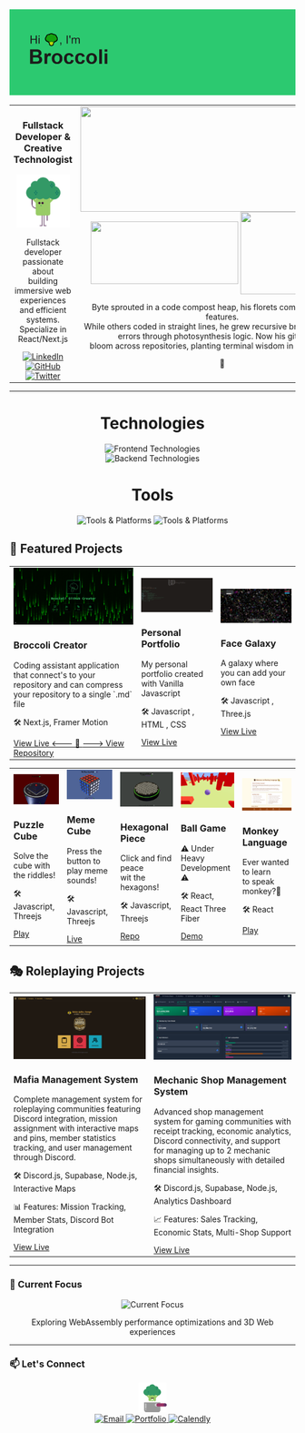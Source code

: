 <img src="images/hibroccoli.png" alt="LinkedIn" />

<!-- Columns Container -->
<table>
  <tr>
    <!-- Left Column -->
    <td align="left" valign="top">
      <h3 align="center">Fullstack Developer & Creative Technologist</h3>
      <div align="center">
        <img
          width="90%"
          src="images/broccoli-eats-broccoli.gif"
          alt="Broccoli Dev"
        />
      </div>
      <p align="center">Fullstack developer passionate about</br> building  immersive web  
  experiences and efficient systems. </br> Specialize in React/Next.js </p>
      <div align="center" id="badges">
        <a href="https://www.linkedin.com/in/pgpavlides/">
          <img
            src="https://img.shields.io/badge/LinkedIn-0077B5?style=for-the-badge&logo=linkedin&logoColor=white"
            alt="LinkedIn"
          />
        </a>
        <a href="https://github.com/pgpavlides">
          <img
            src="https://img.shields.io/badge/GitHub-100000?style=for-the-badge&logo=github&logoColor=white"
            alt="GitHub"
          />
        </a>
        <a href="https://twitter.com/BroccoliDevGr">
          <img
            src="https://img.shields.io/badge/Twitter-1DA1F2?style=for-the-badge&logo=twitter&logoColor=white"
            alt="Twitter"
          />
        </a>
      </div>
    </td>
    <!-- Right Column -->
    <td align="center" valign="top">
      <picture>
        <source
          media="(prefers-color-scheme: dark)"
          srcset="
            https://github-readme-streak-stats.herokuapp.com/?user=pgpavlides&ring_color=99cc66&fire=2cc970&sideNums=339966&currStreakLabel=99cc66&currStreakNum=2cc970&border=99cc66&background=00000000
          "
        />
        <source
          media="(prefers-color-scheme: light), (prefers-color-scheme: no-preference)"
          srcset="
            https://github-readme-streak-stats.herokuapp.com/?user=pgpavlides&ring_color=99cc66&fire=2cc970&sideNums=339966&currStreakLabel=99cc66&currStreakNum=2cc970&border=99cc66&background=ffffff00
          "
        />
        <img
          align="center"
          height="185"
          width="500"
          src="https://github-readme-streak-stats.herokuapp.com/?user=pgpavlides&ring_color=99cc66&fire=2cc970&sideNums=339966&currStreakLabel=99cc66&currStreakNum=2cc970&border=99cc66&background=ffffff00"
        />
      </picture>
        <picture align="center">
          <source
            media="(prefers-color-scheme: dark)"
            srcset="
              https://github-readme-stats.vercel.app/api?username=pgpavlides&show_icons=true&title_color=99cc66&text_color=2cc970&icon_color=339966&border_color=99cc66&bg_color=00000000&include_all_commits=true&count_private=true
            "
          />
          <source
            media="(prefers-color-scheme: light), (prefers-color-scheme: no-preference)"
            srcset="
              https://github-readme-stats.vercel.app/api?username=pgpavlides&show_icons=true&title_color=99cc66&text_color=2cc970&icon_color=339966&border_color=99cc66&bg_color=ffffff00&include_all_commits=true&count_private=true
            "
          />
          <img
            align="center"
            height="110"
            width="260"
            src="https://github-readme-stats.vercel.app/api?username=pgpavlides&show_icons=true&title_color=99cc66&text_color=2cc970&icon_color=339966&border_color=99cc66&bg_color=ffffff00&include_all_commits=true&count_private=true"
          />
        </picture>
        <picture>
          <source
            media="(prefers-color-scheme: dark)"
            srcset="
              https://github-readme-stats.vercel.app/api/top-langs/?username=pgpavlides&layout=compact&title_color=99cc66&text_color=2cc970&icon_color=339966&border_color=99cc66&bg_color=00000000&langs_count=6
            "
          />
          <source
            media="(prefers-color-scheme: light), (prefers-color-scheme: no-preference)"
            srcset="
              https://github-readme-stats.vercel.app/api/top-langs/?username=pgpavlides&layout=compact&title_color=99cc66&text_color=2cc970&icon_color=339966&border_color=99cc66&bg_color=ffffff00&langs_count=6
            "
          />
          <img
            align="center"
            height="145"
            width="200"
            src="https://github-readme-stats.vercel.app/api/top-langs/?username=pgpavlides&layout=compact&title_color=99cc66&text_color=2cc970&icon_color=339966&border_color=99cc66&bg_color=ffffff00&langs_count=6"
          />
        </picture>
      <p>Byte sprouted in a code compost heap, his florets compiling bugs into features. </br> While others coded in straight lines, he grew recursive branches - solving </br> errors through photosynthesis logic. Now his git pushes </br> bloom across repositories, planting terminal wisdom in root directories.</p>
  <div align="center">
    🥦
  </div>
    </td>
  
  </tr>
</table>

---

<div>
  
  <div align="center">
    <h1>Technologies</h1>
    <img
      src="https://skillicons.dev/icons?i=nextjs,react,threejs,mui,ts,js,html,css,sass,tailwind,styledcomponents"
      alt="Frontend Technologies"
    />
  </div>
  <div align="center">
    <img
      src="https://skillicons.dev/icons?i=lua,nodejs,mongodb,graphql,postgres,firebase,express,php,jquery"
      alt="Backend Technologies"
    />
  </div>
  <div align="center">
    <h1>Tools</h1>
    <img
      src="https://skillicons.dev/icons?i=git,pnpm,yarn,github,postman,vitest,aws,vercel,netlify,webpack,vscode"
      alt="Tools & Platforms"
    />
    <img
      src="https://skillicons.dev/icons?i=wordpress,vite,figma,photoshop,pr,au,illustrator,blender,godot"
      alt="Tools & Platforms"
    />
  </div>
</div>

## 🚀 Featured Projects

<table>
  <tr>
    <td>
      <a href="https://github.com/pgpavlides/mprokolo">
        <img
          src="images/broccoli_next_create.png"
          width="500"
          alt="3D Portfolio Platform"
        />
      </a>
      <h3>Broccoli Creator</h3>
      <p>
        Coding assistant application that connect's to your repository and can
        compress your repository to a single `.md` file
      </p>
      <p>🛠️ Next.js, Framer Motion</p>
      <a
        href="https://mprokolo.gr/"
        >View Live <--- 🔗 </a
      >
      <a
        href="https://github.com/pgpavlides/mprokolo"
        > ---> View Repository</a
      >      
    </td>
    <td>
      <a href="https://www.pgpavlides.com">
        <img src="images/cmd_profile.png" width="350" alt="Project 2" />
      </a>
      <h3>Personal Portfolio</h3>
      <p>My personal portfolio created with Vanilla Javascript</p>
      <p>🛠️ Javascript , HTML , CSS</p>
      <a href="https://www.pgpavlides.com/">View Live</a>
    </td>
    <td>
      <a href="https://face-galaxy.vercel.app/">
        <img src="images/face_galaxy.png" width="350" alt="Project 3" />
      </a>
      <h3>Face Galaxy</h3>
      <p>A galaxy where you can add your own face</p>
      <p>🛠️ Javascript , Three.js</p>
      <a href="https://face-galaxy.vercel.app/">View Live</a>
    </td>
  </tr>
</table>

  <!-- OTHER PROJECTS -->

<table>
  <!-- Row 1 -->
  <tr>
    <td>
      <a href="https://puzzlecube.vercel.app/">
        <img src="images/puzzlecube.png"  width="400"  alt="Chat Interface"/>
      </a>
      <h3>Puzzle Cube</h3>
      <p>Solve the cube with the riddles!</p>
      <p>🛠️ Javascript, Threejs</p>
      <a href="https://puzzlecube.vercel.app/">Play</a>
    </td>
    <td>
      <a href="https://memecube.vercel.app/">
        <img src="images/memecube.png"  width="400" alt="Online Store"/>
      </a>
      <h3>Meme Cube</h3>
      <p>Press the button to </br> play  meme sounds!</p>
      <p>🛠️ Javascript, Threejs</p>
      <a href="https://memecube.vercel.app/">Live</a>
    </td>
    <td>
      <a href="https://hexagonalpeace.vercel.app/">
        <img src="images/hexagonalpeace.png"  width="400" alt="AI Dashboard"/>
      </a>
      <h3>Hexagonal Piece</h3>
      <p>Click and find peace </br> wit the hexagons!</p>
      <p>🛠️ Javascript, Threejs</p>
      <a href="https://hexagonalpeace.vercel.app/">Repo</a>
    </td>
    <td>
      <a href="https://ball-game-v2-git-master-pgpavlides.vercel.app/">
        <img src="images/ballgame.png"  width="400" alt="AR Experience"/>
      </a>
      <h3>Ball Game</h3>
      <p>⚠️ Under Heavy Development ⚠️</p>
      <p>🛠️ React, React Three Fiber</p>
      <a href="https://ball-game-v2-git-master-pgpavlides.vercel.app/">Demo</a>
    </td>
    <td>
      <a href="https://ball-game-v2-git-master-pgpavlides.vercel.app/">
        <img src="images/monkey-alphabet.png"  width="400" alt="Game Screenshot"/>
      </a>
      <h3>Monkey Language</h3>
      <p>Ever wanted to learn </br> to speak monkey?🍌</p>
      <p>🛠️ React</p>
      <a href="https://monkey-alphabet.vercel.app/">Play</a>
    </td>
  </tr>
</table>

## 🎭 Roleplaying Projects

<table>
  <tr>
    <td>
      <a href="https://daltons.gr/">
        <img
          src="images/daltons-server.png"
          width="500"
          alt="Mafia Management System"
        />
      </a>
      <h3>Mafia Management System</h3>
      <p>
        Complete management system for roleplaying communities featuring Discord integration, 
        mission assignment with interactive maps and pins, member statistics tracking, 
        and user management through Discord.
      </p>
      <p>🛠️ Discord.js, Supabase, Node.js, Interactive Maps</p>
      <p>📊 Features: Mission Tracking, Member Stats, Discord Bot Integration</p>
      <a href="https://daltons.gr/">View Live</a>
    </td>
    <td>
      <a href="https://tokyomechanic.gr/">
        <img
          src="images/tokyo-server.png" 
          width="500" 
          alt="Mechanic Shop Management System"
        />
      </a>
      <h3>Mechanic Shop Management System</h3>
      <p>
        Advanced shop management system for gaming communities with receipt tracking, 
        economic analytics, Discord connectivity, and support for managing up to 2 
        mechanic shops simultaneously with detailed financial insights.
      </p>
      <p>🛠️ Discord.js, Supabase, Node.js, Analytics Dashboard</p>
      <p>📈 Features: Sales Tracking, Economic Stats, Multi-Shop Support</p>
      <a href="https://tokyomechanic.gr/">View Live</a>
    </td>
  </tr>
</table>

--- 

### 🌱 Current Focus

<div align="center">
  <img
    src="https://skillicons.dev/icons?i=wasm,rust,react,threejs,blender,ae"
    alt="Current Focus"
  />
  <p>Exploring WebAssembly performance optimizations and 3D Web experiences</p>
</div>

--- 

### 📫 Let's Connect

 <div align="center">
        <img
          width="10%"
          src="images/boiling-broccoli.gif"
          alt="Broccoli Dev"
        />
      </div>

<div align="center">
  <a href="mailto:pgpavlides@gmail.com">
    <img
      src="https://img.shields.io/badge/Gmail-D14836?style=for-the-badge&logo=gmail&logoColor=white"
      alt="Email"
    />
  </a>
  <a href="https://www.pgpavlides.com">
    <img
      src="https://img.shields.io/badge/Portfolio-%23000000.svg?style=for-the-badge&logo=vercel&logoColor=white"
      alt="Portfolio"
    />
  </a>
  <a href="https://calendly.com/pgpavlides">
    <img
      src="https://img.shields.io/badge/Schedule_Meeting-008080?style=for-the-badge&logo=google-meet&logoColor=white"
      alt="Calendly"
    />
  </a>
</div>
